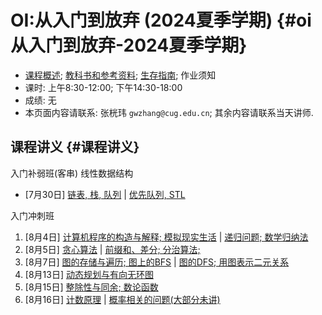 # OI:从入门到放弃 (2024夏季学期) {#oi从入门到放弃-2024夏季学期}

-   [课程概述](./glos/intro); [教科书和参考资料](./glos/book);
    [生存指南](./glos/survive); 作业须知
-   课时: 上午8:30-12:00; 下午14:30-18:00
-   成绩: 无
-   本页面内容请联系: 张桄玮 `gwzhang@cug.edu.cn`;
    其余内容请联系当天讲师.

## 课程讲义 {#课程讲义}

入门补弱班(客串) 线性数据结构

-   \[7月30日\] [链表, 栈, 队列](./slides/lin-ds.html) \| [优先队列,
    STL](./slides/pqueue-stl.html)

入门冲刺班

1.  \[8月4日\] [计算机程序的构造与解释; 模拟现实生活](./ch1.md) \|
    [递归问题; 数学归纳法](./ind-mi.md)
2.  \[8月5日\] [贪心算法](./greedy.md) \| [前缀和、差分;
    分治算法;](pdif-dc.md)
3.  \[8月7日\] [图的存储与遍历; 图上的BFS](./bfs.md) \| [图的DFS;
    用图表示二元关系](./dfs.md)
4.  \[8月13日\] [动态规划与有向无环图](./dp.md)
5.  \[8月15日\] [整除性与同余; 数论函数](./nthry.md)
6.  \[8月16日\] [计数原理](./counting.md) \|
    [概率相关的问题(大部分未讲)](./prob.md)
